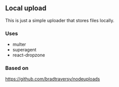 ## Local upload

This is just a simple uploader that stores files locally.

### Uses

* multer
* superagent
* react-dropzone

### Based on

https://github.com/bradtraversy/nodeuploads